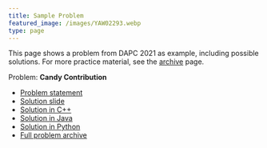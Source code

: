 ```yaml
---
title: Sample Problem
featured_image: /images/YAW02293.webp
type: page
---
```


This page shows a problem from DAPC 2021 as example, including possible solutions.
For more practice material, see the [archive](/archive) page.

Problem: **Candy Contribution**
- [Problem statement](/resources/candycontribution/problem.pdf)
- [Solution slide](/resources/candycontribution/solution.pdf)
- [Solution in C++](/resources/candycontribution/solution.cpp)
- [Solution in Java](/resources/candycontribution/solution.java)
- [Solution in Python](/resources/candycontribution/solution.py)
- [Full problem archive](/resources/candycontribution/candycontribution.zip)
